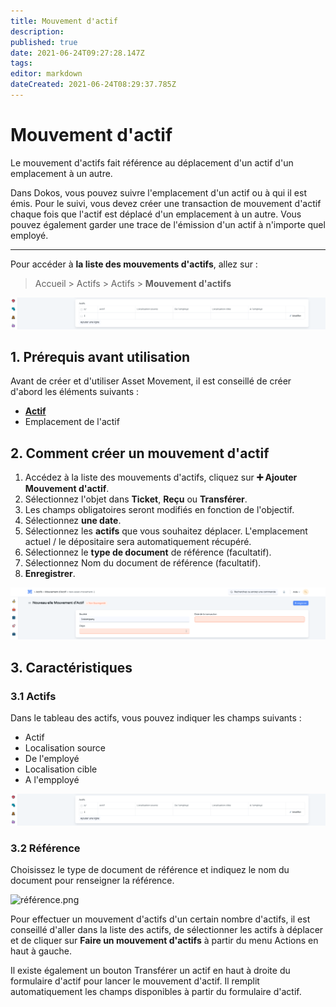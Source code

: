 ```yaml
---
title: Mouvement d'actif
description: 
published: true
date: 2021-06-24T09:27:28.147Z
tags: 
editor: markdown
dateCreated: 2021-06-24T08:29:37.785Z
---
```


# Mouvement d'actif

Le mouvement d'actifs fait référence au déplacement d'un actif d'un emplacement à un autre.

Dans Dokos, vous pouvez suivre l'emplacement d'un actif ou à qui il est émis. Pour le suivi, vous devez créer une transaction de mouvement d'actif chaque fois que l'actif est déplacé d'un emplacement à un autre. Vous pouvez également garder une trace de l'émission d'un actif à n'importe quel employé.

---

Pour accéder à **la liste des mouvements d'actifs**, allez sur :

> Accueil > Actifs > Actifs > **Mouvement d'actifs**

![actifs_mouvement.png](/content/actifs/asset-movement/actifs_mouvement.png)

## 1. Prérequis avant utilisation

Avant de créer et d'utiliser Asset Movement, il est conseillé de créer d'abord les éléments suivants :

- **[Actif](/dokos/actifs)**
- Emplacement de l'actif

## 2. Comment créer un mouvement d'actif 

1. Accédez à la liste des mouvements d'actifs, cliquez sur **:heavy_plus_sign: Ajouter Mouvement d'actif**.
2. Sélectionnez l'objet dans **Ticket**, **Reçu** ou **Transférer**. 
3. Les champs obligatoires seront modifiés en fonction de l'objectif.
4. Sélectionnez **une date**.
5. Sélectionnez les **actifs** que vous souhaitez déplacer. L'emplacement actuel / le dépositaire sera automatiquement récupéré.
6. Sélectionnez le **type de document** de référence (facultatif).
7. Sélectionnez Nom du document de référence (facultatif).
8. **Enregistrer**.

![liste_mouvement_actif.png](/content/actifs/asset-movement/liste_mouvement_actif.png)

## 3. Caractéristiques

### 3.1 Actifs

Dans le tableau des actifs, vous pouvez indiquer les champs suivants :

- Actif
- Localisation source
- De l'employé
- Localisation cible
- A l'empployé

![actifs_mouvement.png](/content/actifs/asset-movement/actifs_mouvement.png)

### 3.2 Référence

Choisissez le type de document de référence et indiquez le nom du document pour renseigner la référence.

![référence.png](/content/actifs/asset-movement/référence.png)

Pour effectuer un mouvement d'actifs d'un certain nombre d'actifs, il est conseillé d'aller dans la liste des actifs, de sélectionner les actifs à déplacer et de cliquer sur **Faire un mouvement d'actifs** à partir du menu Actions en haut à gauche.

Il existe également un bouton Transférer un actif en haut à droite du formulaire d'actif pour lancer le mouvement d'actif. Il remplit automatiquement les champs disponibles à partir du formulaire d'actif.

